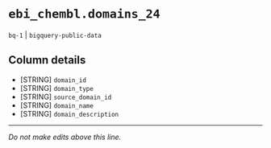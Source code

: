 # `ebi_chembl.domains_24`
`bq-1` | `bigquery-public-data`

## Column details
* [STRING]    `domain_id`
* [STRING]    `domain_type`
* [STRING]    `source_domain_id`
* [STRING]    `domain_name`
* [STRING]    `domain_description`

-------------------------------------------------------------------------------
*Do not make edits above this line.*
